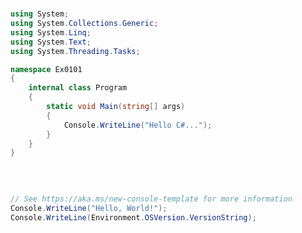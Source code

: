 #


## 
```c#
using System;
using System.Collections.Generic;
using System.Linq;
using System.Text;
using System.Threading.Tasks;

namespace Ex0101
{
    internal class Program
    {
        static void Main(string[] args)
        {
            Console.WriteLine("Hello C#...");
        }
    }
}
```


## 
```c#

```


## 
```c#
// See https://aka.ms/new-console-template for more information
Console.WriteLine("Hello, World!");
Console.WriteLine(Environment.OSVersion.VersionString);
```


## 
```c#

```


## 
```c#

```


## 
```c#

```


## 
```c#

```


## 
```c#

```


## 
```c#

```


## 
```c#

```


## 
```c#

```


## 
```c#

```


## 
```c#

```


## 
```c#

```


## 
```c#

```


## 
```c#

```


## 
```c#

```


## 
```c#

```


## 
```c#

```


## 
```c#

```


## 
```c#

```
